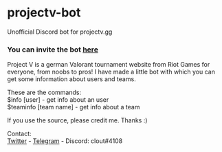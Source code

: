 # projectv-bot
Unofficial Discord bot for projectv.gg
### You can invite the bot [here](https://discord.com/api/oauth2/authorize?client_id=942414604234027008&permissions=67584&scope=bot)

Project V is a german Valorant tournament website from Riot Games for everyone, from noobs to pros! I have made a little bot with which you can get some information about users and teams.

These are the commands:<br>
$info [user] - get info about an user<br>
$teaminfo [team name] - get info about a team<br>

If you use the source, please credit me. Thanks :)

Contact:<br>
[Twitter](https://twitter.com/341jasper) - [Telegram](https://t.me/rcntly) - Discord: clout#4108
